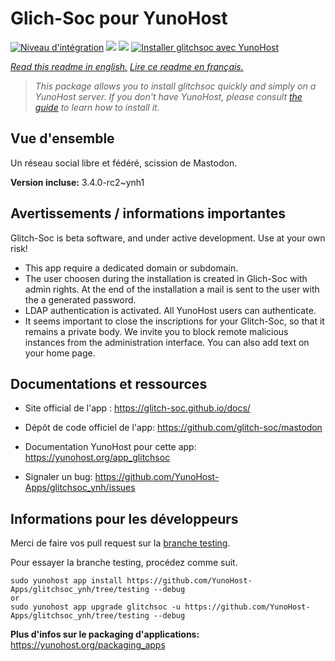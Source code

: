 # Glich-Soc pour YunoHost

[![Niveau d'intégration](https://dash.yunohost.org/integration/glitchsoc.svg)](https://dash.yunohost.org/appci/app/glitchsoc) ![](https://ci-apps.yunohost.org/ci/badges/glitchsoc.status.svg)  ![](https://ci-apps.yunohost.org/ci/badges/glitchsoc.maintain.svg)
[![Installer glitchsoc avec YunoHost](https://install-app.yunohost.org/install-with-yunohost.svg)](https://install-app.yunohost.org/?app=glitchsoc)

*[Read this readme in english.](./README.md)*
*[Lire ce readme en français.](./README_fr.md)*

> *This package allows you to install glitchsoc quickly and simply on a YunoHost server.
If you don't have YunoHost, please consult [the guide](https://yunohost.org/#/install) to learn how to install it.*

## Vue d'ensemble

Un réseau social libre et fédéré, scission de Mastodon.

**Version incluse:** 3.4.0-rc2~ynh1






## Avertissements / informations importantes

Glitch-Soc is beta software, and under active development. Use at your own risk!

* This app require a dedicated domain or subdomain.
* The user choosen during the installation is created in Glich-Soc with admin rights. At the end of the installation a mail is sent to the user with the a generated password.
* LDAP authentication is activated. All YunoHost users can authenticate.
* It seems important to close the inscriptions for your Glitch-Soc, so that it remains a private body. We invite you to block remote malicious instances from the administration interface. You can also add text on your home page.



## Documentations et ressources

* Site official de l'app : https://glitch-soc.github.io/docs/


* Dépôt de code officiel de l'app:  https://github.com/glitch-soc/mastodon
* Documentation YunoHost pour cette app: https://yunohost.org/app_glitchsoc
* Signaler un bug: https://github.com/YunoHost-Apps/glitchsoc_ynh/issues

## Informations pour les développeurs

Merci de faire vos pull request sur la [branche testing](https://github.com/YunoHost-Apps/glitchsoc_ynh/tree/testing).

Pour essayer la branche testing, procédez comme suit.
```
sudo yunohost app install https://github.com/YunoHost-Apps/glitchsoc_ynh/tree/testing --debug
or
sudo yunohost app upgrade glitchsoc -u https://github.com/YunoHost-Apps/glitchsoc_ynh/tree/testing --debug
```

**Plus d'infos sur le packaging d'applications:** https://yunohost.org/packaging_apps